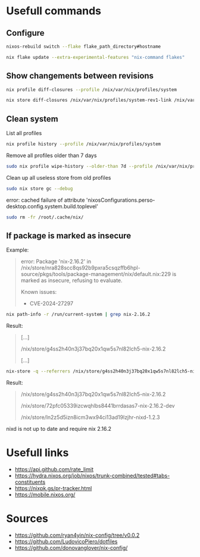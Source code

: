 # Usefull commands

## Configure

```bash
nixos-rebuild switch --flake flake_path_directory#hostname
```

```bash
nix flake update --extra-experimental-features "nix-command flakes"
```

## Show changements between revisions


```bash
nix profile diff-closures --profile /nix/var/nix/profiles/system
```

```bash
nix store diff-closures /nix/var/nix/profiles/system-rev1-link /nix/var/nix/profiles/system-rev2-link
```

## Clean system

List all profiles
```bash
nix profile history --profile /nix/var/nix/profiles/system
```

Remove all profiles older than 7 days
```bash
sudo nix profile wipe-history --older-than 7d --profile /nix/var/nix/profiles/system
```

Clean up all useless store from old profiles
```bash
sudo nix store gc --debug
```

error: cached failure of attribute 'nixosConfigurations.perso-desktop.config.system.build.toplevel'
```bash
sudo rm -fr /root/.cache/nix/
```

## If package is marked as insecure

Example:

> error: Package 'nix-2.16.2' in /nix/store/nra828scc8qs92b9pxra5csqzffb6hpl-source/pkgs/tools/package-management/nix/default.nix:229 is marked as insecure, refusing to evaluate.
>
> Known issues:
> - CVE-2024-27297

```bash
nix path-info -r /run/current-system | grep nix-2.16.2
```
Result:
> [...]
>
> /nix/store/g4ss2h40n3j37bq20x1qw5s7nl82lch5-nix-2.16.2
>
> [...]

```bash
nix-store -q --referrers /nix/store/g4ss2h40n3j37bq20x1qw5s7nl82lch5-nix-2.16.2
```
Result:
> /nix/store/g4ss2h40n3j37bq20x1qw5s7nl82lch5-nix-2.16.2
>
> /nix/store/72pfc05339izcwqhlbs8441brrdasas7-nix-2.16.2-dev
>
> /nix/store/ln2z5d5izn8icm3wx94ci13ad19lzjhr-nixd-1.2.3

nixd is not up to date and require nix 2.16.2

# Usefull links

- https://api.github.com/rate_limit
- https://hydra.nixos.org/job/nixos/trunk-combined/tested#tabs-constituents
- https://nixpk.gs/pr-tracker.html
- https://mobile.nixos.org/

# Sources

- https://github.com/ryan4yin/nix-config/tree/v0.0.2
- https://github.com/LudovicoPiero/dotfiles
- https://github.com/donovanglover/nix-config/
